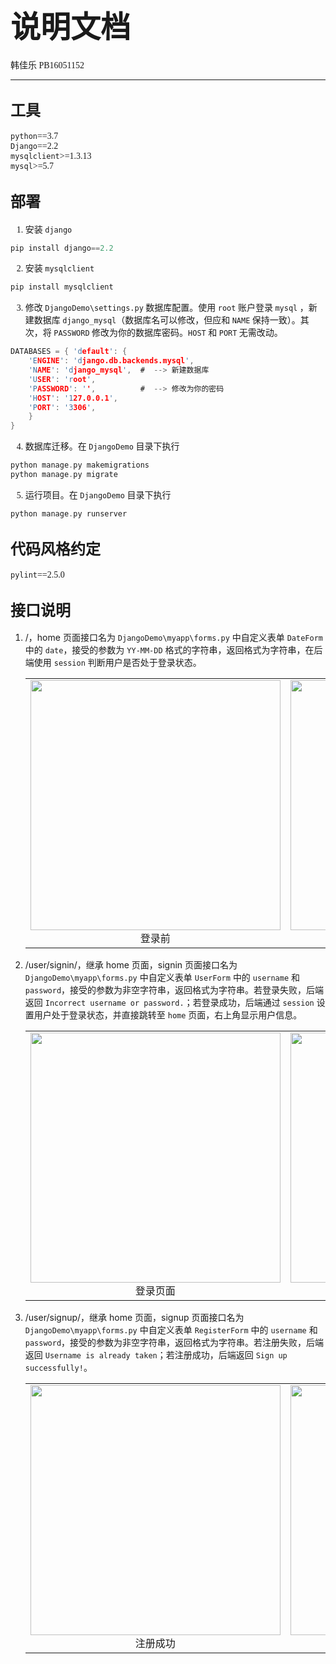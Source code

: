 # <font face="Consolas" size=7>说明文档</font>

<font face="Consolas">韩佳乐 PB16051152</font>

***

## <font face="Consolas" size=5>工具</font>

<font face="Consolas">

`python`==3.7<br>
`Django`==2.2<br>
`mysqlclient`>=1.3.13<br>
`mysql`>=5.7<br>

</font>

## <font face="Consolas" size=5>部署</font>

<font face="Consolas">

1. 安装 `django`

```c
pip install django==2.2
```

2. 安装 `mysqlclient`

```c
pip install mysqlclient
```

3. 修改 `DjangoDemo\settings.py` 数据库配置。使用 `root` 账户登录 `mysql` ，新建数据库 `django_mysql`（数据库名可以修改，但应和 `NAME` 保持一致）。其次，将 `PASSWORD` 修改为你的数据库密码。`HOST` 和 `PORT` 无需改动。

```c
DATABASES = { 'default': {
    'ENGINE': 'django.db.backends.mysql',
    'NAME': 'django_mysql',  #  --> 新建数据库
    'USER': 'root',
    'PASSWORD': '',          #  --> 修改为你的密码
    'HOST': '127.0.0.1',
    'PORT': '3306',
    }
}
```

4. 数据库迁移。在 `DjangoDemo` 目录下执行

```c
python manage.py makemigrations
python manage.py migrate
```

5. 运行项目。在 `DjangoDemo` 目录下执行

```c
python manage.py runserver
```

</font>

## <font face="Consolas" size=5>代码风格约定</font>

<font face="Consolas">

`pylint`==2.5.0

</font>

## <font face="Consolas" size=5>接口说明</font>

1. /，home 页面接口名为 `DjangoDemo\myapp\forms.py` 中自定义表单 `DateForm` 中的 `date`，接受的参数为 `YY-MM-DD` 格式的字符串，返回格式为字符串，在后端使用 `session` 判断用户是否处于登录状态。

    <table align="center">
        <tr>
            <td><center><img src="https://img-blog.csdnimg.cn/20200510120640461.PNG" width="400">登录前</center></td>
            <td><center><img src="https://img-blog.csdnimg.cn/20200510122040790.PNG" width="400">登录后</center></td>
        </tr>
    </table>

2. /user/signin/，继承 home 页面，signin 页面接口名为 `DjangoDemo\myapp\forms.py` 中自定义表单 `UserForm` 中的 `username` 和 `password`，接受的参数为非空字符串，返回格式为字符串。若登录失败，后端返回 `Incorrect username or password.`；若登录成功，后端通过 `session` 设置用户处于登录状态，并直接跳转至 `home` 页面，右上角显示用户信息。

    <table align="center">
        <tr>
            <td><center><img src="https://img-blog.csdnimg.cn/20200510120640465.PNG" width="400">登录页面</center></td>
            <td><center><img src="https://img-blog.csdnimg.cn/20200510122040804.PNG" width="400">登录失败</center></td>
        </tr>
    </table>

3. /user/signup/，继承 home 页面，signup 页面接口名为 `DjangoDemo\myapp\forms.py` 中自定义表单 `RegisterForm` 中的 `username` 和 `password`，接受的参数为非空字符串，返回格式为字符串。若注册失败，后端返回 `Username is already taken`；若注册成功，后端返回 `Sign up successfully!`。

    <table align="center">
        <tr>
            <td><center><img src="https://img-blog.csdnimg.cn/20200510122040792.PNG" width="400">注册成功</center></td>
            <td><center><img src="https://img-blog.csdnimg.cn/20200510122040795.PNG" width="400">注册失败</center></td>
        </tr>
    </table>
